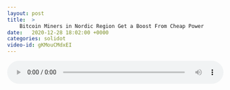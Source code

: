 ```yaml
---
layout: post
title:  >
    Bitcoin Miners in Nordic Region Get a Boost From Cheap Power
date:   2020-12-28 18:02:00 +0000
categories: solidot
video-id: gKMouCMdxEI
---
```


<audio src="/assets/7c572ffe3b3c224f235e075fdd008e27.mp3" style="width: 100%;" controls></audio>

